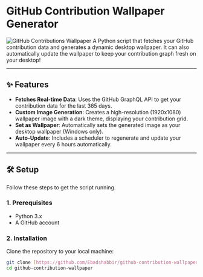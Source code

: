 # GitHub Contribution Wallpaper Generator

![GitHub Contributions Wallpaper]() A Python script that fetches your GitHub contribution data and generates a dynamic desktop wallpaper. It can also automatically update the wallpaper to keep your contribution graph fresh on your desktop!

---

## ✨ Features

-   **Fetches Real-time Data**: Uses the GitHub GraphQL API to get your contribution data for the last 365 days.
-   **Custom Image Generation**: Creates a high-resolution (1920x1080) wallpaper image with a dark theme, displaying your contribution grid.
-   **Set as Wallpaper**: Automatically sets the generated image as your desktop wallpaper (Windows only).
-   **Auto-Update**: Includes a scheduler to regenerate and update your wallpaper every 6 hours automatically.

---

## 🛠️ Setup

Follow these steps to get the script running.

### 1. Prerequisites

-   Python 3.x
-   A GitHub account

### 2. Installation

Clone the repository to your local machine:
```bash
git clone [https://github.com/Ebadshabbir/github-contribution-wallpaper.git](https://github.com/Ebadshabbir/github-contribution-wallpaper.git)
cd github-contribution-wallpaper
